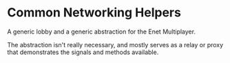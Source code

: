 # Common Networking Helpers

A generic lobby and a generic abstraction for the Enet Multiplayer.

The abstraction isn't really necessary, and mostly serves as a relay or proxy that demonstrates the signals and methods available.